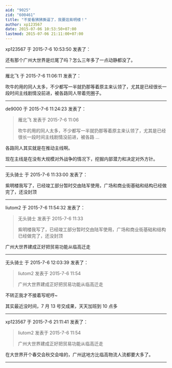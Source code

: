 ```yaml
---
aid: "9025"
zid: "600461"
title: "不爱看狒狒撕逼了，我要逛紫明楼！"
author: xp123567
date: 2015-07-06 10:53:50+07:00
lastmod: 2015-07-06 21:11:00+07:00
---
```


xp123567 于 2015-7-6 10:53:50 发表了：

还有那个广州大世界是烂尾了吗？怎么三年多了一点动静都没了。

---

雁北飞 于 2015-7-6 11:06:11 发表了：

吹牛的用的同人太多，不少都写一半就扔那等着原主来认领了，尤其是已经很长一段时间主线剧情没前进，被各路同人带着兜圈子。

---

de9000 于 2015-7-6 11:24:23 发表了：

> 雁北飞 发表于 2015-7-6 11:06
>
> 吹牛的用的同人太多，不少都写一半就扔那等着原主来认领了，尤其是已经很长一段时间主线剧情没前进，被各路 ...

各路同人其实就是在推动主线啊。

现在主线是在没有大规模对外战争的情况下，挖掘内部潜力和决定对外方针。

---

无头骑士 于 2015-7-6 11:33:00 发表了：

紫明楼我写了，已经竣工部分暂时交由陆军使用，广场和商业街基础和结构已经做完了，还没封顶

---

liutom2 于 2015-7-6 11:54:32 发表了：

> 无头骑士 发表于 2015-7-6 11:33
>
> 紫明楼我写了，已经竣工部分暂时交由陆军使用，广场和商业街基础和结构已经做完了，还没封顶

广州大世界建成正好把贸易功能从临高迁走

---

无头骑士 于 2015-7-6 12:03:39 发表了：

> liutom2 发表于 2015-7-6 11:54
>
> 广州大世界建成正好把贸易功能从临高迁走

不转正我才不接着写呢哼~

其实最近没时间，7 月 13 号交成果，天天加班到 10 点多

---

xp123567 于 2015-7-6 21:11:41 发表了：

> liutom2 发表于 2015-7-6 11:54
>
> 广州大世界建成正好把贸易功能从临高迁走

在大世界开个春交会秋交会啥的，广州这地方比临高物流人流都要大多了。

---
